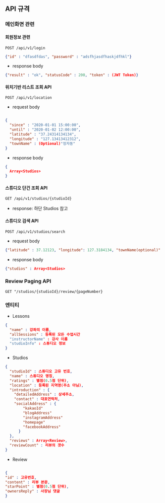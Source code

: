 ## API 규격

### 메인화면 관련

#### 회원정보 관련
`POST /api/v1/login`
```json
{"id" : "dfasdfdas", "password" : "adsfhjasdfhaskjdfhkl"}

```
- response body
```json
{"result" : "ok", "statusCode" : 200, "token" : (JWT Token)} 
```

#### 위치기반 리스트 조회 API
`POST /api/v1/location`

- request body 
```json

{
  "since" : "2020-01-01 15:00:00",
  "until" : "2020-01-02 12:00:00",
  "latitude" : "37.24314134134",
  "longitude" : "127.13413412312",
  "townName" : (Optional)"정자동"
}
```

- response body
```json
{
  Array<Studios> 
}
```

#### 스튜디오 단건 조회 API
`GET /api/v1/studios/{studioId}`

- response: 하단 Studios 참고

#### 스튜디오 검색 API
`POST /api/v1/studios/search`
- request body
```json
{"latitude" : 37.12123, "longitude": 127.3184134, "townName(optional)": "정자동"}
```

- response body
```json
{"studios" : Array<Studios>
```

### Review Paging API
`GET "/studios/{studioId}/review/{pageNumber}`

### 엔티티
- Lessons

```json
{
  "name" : 강좌의 이름,
  "allSessions" : 등록된 모든 수업시간
  "instructorName" : 강사 이름
  "studioInfo" : 스튜디오 정보
} 
```

- Studios
```json
{
  "studioId" : 스튜디오 고유 번호,
  "name" : 스튜디오 명칭,
  "ratings" : 별점(0.5점 단위),
  "location" : 등록된 지역명(주소 아님),
  "introduction" : {
    "detailedAddress" : 상세주소,
    "contact" : 대표연락처,
    "socialAddress" : {
        "kakaoId"
        "blogAddress"
        "instagramAddress"
        "homepage"
        "facebookAddress"
      }
  },
  "reviews" : Array<Review>,
  "reviewCount" : 리뷰의 갯수  
}
```

- Review

```json

{
"id" : 고유번호,
"content" : 리뷰 본문,
"starPoint" : 별점(0.5점 단위),
"ownersReply" : 사장님 댓글
}
```